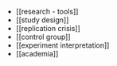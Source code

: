 - [[research - tools]]
 - [[study design]]
 - [[replication crisis]]
 - [[control group]]
 - [[experiment interpretation]]
 - [[academia]]
